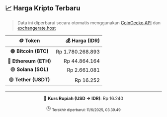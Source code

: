 

<!-- HARGA_KRIPTO -->
## 📈 Harga Kripto Terbaru

> Data ini diperbarui secara otomatis menggunakan [CoinGecko API](https://www.coingecko.com/) dan [exchangerate.host](https://exchangerate.host/)

<div align="center">

| 🪙 Token | 💰 Harga (IDR) |
|:------:|---------------:|
| 🟠 **Bitcoin (BTC)**   | Rp 1.780.268.893 |
| 🔵 **Ethereum (ETH)**  | Rp 44.864.164 |
| 🟣 **Solana (SOL)**    | Rp 2.661.081 |
| 🟢 **Tether (USDT)**   | Rp 16.252 |

---

💱 **Kurs Rupiah (USD → IDR)**: Rp 16.240

🕒 <sub>Terakhir diperbarui: 11/6/2025, 03.39.49</sub>

</div>
<!-- /HARGA_KRIPTO -->